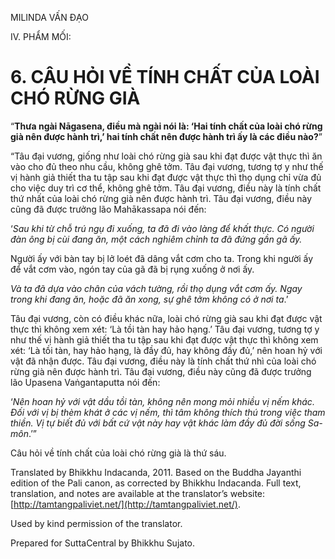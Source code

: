  

MILINDA VẤN ĐẠO

IV. PHẨM MỐI:

# 6\. CÂU HỎI VỀ TÍNH CHẤT CỦA LOÀI CHÓ RỪNG GIÀ

“**Thưa ngài Nāgasena, điều mà ngài nói là: ‘Hai tính chất của loài chó rừng già nên được hành trì,’ hai tính chất nên được hành trì ấy là các điều nào?**”

“Tâu đại vương, giống như loài chó rừng già sau khi đạt được vật thực thì ăn vào cho đủ theo nhu cầu, không ghê tởm. Tâu đại vương, tương tợ y như thế vị hành giả thiết tha tu tập sau khi đạt được vật thực thì thọ dụng chỉ vừa đủ cho việc duy trì cơ thể, không ghê tởm. Tâu đại vương, điều này là tính chất thứ nhất của loài chó rừng già nên được hành trì. Tâu đại vương, điều này cũng đã được trưởng lão Mahākassapa nói đến:

‘_Sau khi từ chỗ trú ngụ đi xuống, ta đã đi vào làng để khất thực. Có người đàn ông bị cùi đang ăn, một cách nghiêm chỉnh ta đã đứng gần gã ấy._

Người ấy với bàn tay bị lở loét đã dâng vắt cơm cho ta. Trong khi người ấy để vắt cơm vào, ngón tay của gã đã bị rụng xuống ở nơi ấy.

_Và ta đã dựa vào chân của vách tường, rồi thọ dụng vắt cơm ấy. Ngay trong khi đang ăn, hoặc đã ăn xong, sự ghê tởm không có ở nơi ta_.’

Tâu đại vương, còn có điều khác nữa, loài chó rừng già sau khi đạt được vật thực thì không xem xét: ‘Là tồi tàn hay hảo hạng.’ Tâu đại vương, tương tợ y như thế vị hành giả thiết tha tu tập sau khi đạt được vật thực thì không xem xét: ‘Là tồi tàn, hay hảo hạng, là đầy đủ, hay không đầy đủ,’ nên hoan hỷ với vật đã nhận được. Tâu đại vương, điều này là tính chất thứ nhì của loài chó rừng già nên được hành trì. Tâu đại vương, điều này cũng đã được trưởng lão Upasena Vaṅgantaputta nói đến:

‘_Nên hoan hỷ với vật dầu tồi tàn, không nên mong mỏi nhiều vị nếm khác. Đối với vị bị thèm khát ở các vị nếm, thì tâm không thích thú trong việc tham thiền. Vị tự biết đủ với bất cứ vật này hay vật khác làm đầy đủ đời sống Sa-môn_.’”

Câu hỏi về tính chất của loài chó rừng già là thứ sáu.

Translated by Bhikkhu Indacanda, 2011. Based on the Buddha Jayanthi edition of the Pali canon, as corrected by Bhikkhu Indacanda. Full text, translation, and notes are available at the translator’s website: [http://tamtangpaliviet.net/](http://tamtangpaliviet.net/).

Used by kind permission of the translator.

Prepared for SuttaCentral by Bhikkhu Sujato.